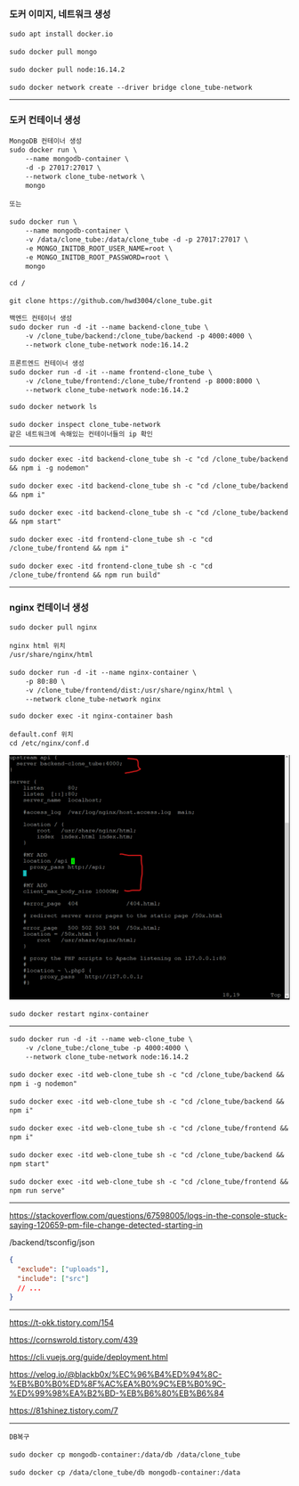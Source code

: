 ### 도커 이미지, 네트워크 생성

```
sudo apt install docker.io

sudo docker pull mongo

sudo docker pull node:16.14.2

sudo docker network create --driver bridge clone_tube-network
```

<hr/>

### 도커 컨테이너 생성

```
MongoDB 컨테이너 생성
sudo docker run \
    --name mongodb-container \
    -d -p 27017:27017 \
    --network clone_tube-network \
    mongo

또는

sudo docker run \
    --name mongodb-container \
    -v /data/clone_tube:/data/clone_tube -d -p 27017:27017 \
    -e MONGO_INITDB_ROOT_USER_NAME=root \
    -e MONGO_INITDB_ROOT_PASSWORD=root \
    mongo
```

```
cd /

git clone https://github.com/hwd3004/clone_tube.git
```

```
백엔드 컨테이너 생성
sudo docker run -d -it --name backend-clone_tube \
    -v /clone_tube/backend:/clone_tube/backend -p 4000:4000 \
    --network clone_tube-network node:16.14.2

프론트엔드 컨테이너 생성
sudo docker run -d -it --name frontend-clone_tube \
    -v /clone_tube/frontend:/clone_tube/frontend -p 8000:8000 \
    --network clone_tube-network node:16.14.2
```

```
sudo docker network ls

sudo docker inspect clone_tube-network
같은 네트워크에 속해있는 컨테이너들의 ip 확인
```

<hr/>

```
sudo docker exec -itd backend-clone_tube sh -c "cd /clone_tube/backend && npm i -g nodemon"

sudo docker exec -itd backend-clone_tube sh -c "cd /clone_tube/backend && npm i"

sudo docker exec -itd backend-clone_tube sh -c "cd /clone_tube/backend && npm start"

sudo docker exec -itd frontend-clone_tube sh -c "cd /clone_tube/frontend && npm i"

sudo docker exec -itd frontend-clone_tube sh -c "cd /clone_tube/frontend && npm run build"
```

<hr/>

### nginx 컨테이너 생성

```
sudo docker pull nginx

nginx html 위치
/usr/share/nginx/html

sudo docker run -d -it --name nginx-container \
    -p 80:80 \
    -v /clone_tube/frontend/dist:/usr/share/nginx/html \
    --network clone_tube-network nginx
```

```
sudo docker exec -it nginx-container bash

default.conf 위치
cd /etc/nginx/conf.d
```

<img src="./capture 2022-04-27 174238.png">

```
sudo docker restart nginx-container
```

<hr/>

```
sudo docker run -d -it --name web-clone_tube \
    -v /clone_tube:/clone_tube -p 4000:4000 \
    --network clone_tube-network node:16.14.2

sudo docker exec -itd web-clone_tube sh -c "cd /clone_tube/backend && npm i -g nodemon"

sudo docker exec -itd web-clone_tube sh -c "cd /clone_tube/backend && npm i"

sudo docker exec -itd web-clone_tube sh -c "cd /clone_tube/frontend && npm i"

sudo docker exec -itd web-clone_tube sh -c "cd /clone_tube/backend && npm start"

sudo docker exec -itd web-clone_tube sh -c "cd /clone_tube/frontend && npm run serve"
```

<hr/>

https://stackoverflow.com/questions/67598005/logs-in-the-console-stuck-saying-120659-pm-file-change-detected-starting-in

/backend/tsconfig/json

```json
{
  "exclude": ["uploads"],
  "include": ["src"]
  // ...
}
```

<hr/>

https://t-okk.tistory.com/154

https://cornswrold.tistory.com/439

https://cli.vuejs.org/guide/deployment.html

https://velog.io/@blackb0x/%EC%96%B4%ED%94%8C-%EB%B0%B0%ED%8F%AC%EA%B0%9C%EB%B0%9C-%ED%99%98%EA%B2%BD-%EB%B6%80%EB%B6%84

https://81shinez.tistory.com/7

<hr/>

```
DB복구

sudo docker cp mongodb-container:/data/db /data/clone_tube

sudo docker cp /data/clone_tube/db mongodb-container:/data
```